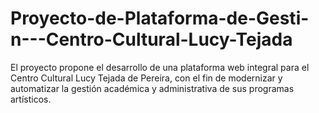 # Proyecto-de-Plataforma-de-Gesti-n---Centro-Cultural-Lucy-Tejada
El proyecto propone el desarrollo de una plataforma web integral para el Centro Cultural Lucy Tejada de Pereira, con el fin de modernizar y automatizar la gestión académica y administrativa de sus programas artísticos.
